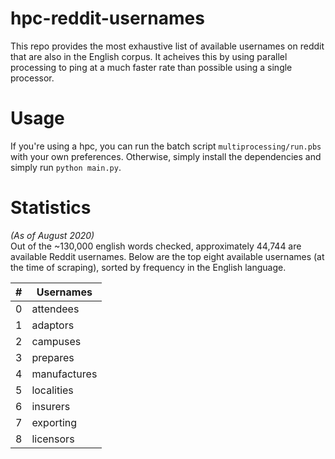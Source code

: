 # hpc-reddit-usernames
This repo provides the most exhaustive list of available usernames on reddit that are also in the English corpus. It acheives this by using parallel processing to ping at a much faster rate than possible using a single processor.

# Usage
If you're using a hpc, you can run the batch script `multiprocessing/run.pbs` with your own preferences. Otherwise, simply install the dependencies and simply run `python main.py`.

# Statistics
*(As of August 2020)*  
Out of the ~130,000 english words checked, approximately 44,744 are available Reddit usernames. Below are the top eight available usernames (at the time of scraping), sorted by frequency in the English language.

\# | Usernames  |
---|--- |
0 | attendees |
1|adaptors|
2|campuses|
3|prepares|
4|manufactures|
5|localities|
6|insurers|
7|exporting|
8|licensors|
